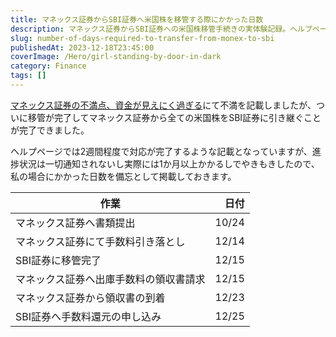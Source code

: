 ```yaml
---
title: マネックス証券からSBI証券へ米国株を移管する際にかかった日数
description: マネックス証券からSBI証券への米国株移管手続きの実体験記録。ヘルプページでは2週間とされているが実際には1か月以上要した詳細なスケジュールと進捗管理の課題を備忘録として記載。
slug: number-of-days-required-to-transfer-from-monex-to-sbi
publishedAt: 2023-12-18T23:45:00
coverImage: /Hero/girl-standing-by-door-in-dark
category: Finance
tags: []
---
```


[マネックス証券の不満点、資金が見えにく過ぎる](./dissatisfaction-with-monex)にて不満を記載しましたが、ついに移管が完了してマネックス証券から全ての米国株をSBI証券に引き継ぐことが完了できました。

ヘルプページでは2週間程度で対応が完了するような記載となっていますが、進捗状況は一切通知されないし実際には1か月以上かかるしでやきもきしたので、私の場合にかかった日数を備忘として掲載しておきます。

| 作業                                   |  日付 |
| -------------------------------------- | ----: |
| マネックス証券へ書類提出               | 10/24 |
| マネックス証券にて手数料引き落とし     | 12/14 |
| SBI証券に移管完了                      | 12/15 |
| マネックス証券へ出庫手数料の領収書請求 | 12/15 |
| マネックス証券から領収書の到着         | 12/23 |
| SBI証券へ手数料還元の申し込み          | 12/25 |
